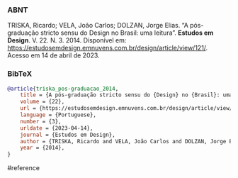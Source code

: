 ### ABNT
TRISKA, Ricardo; VELA, João Carlos; DOLZAN, Jorge Elias. “A pós-graduação stricto sensu do Design no Brasil: uma leitura”. **Estudos em Design**. V. 22. N. 3. 2014. Disponível em: https://estudosemdesign.emnuvens.com.br/design/article/view/121/. Acesso em 14 de abril de 2023.

### BibTeX
```bibtex
@article{triska_pos-graduacao_2014,
	title = {A pós-graduação stricto sensu do {Design} no {Brasil}: uma leitura},
	volume = {22},
	url = {https://estudosemdesign.emnuvens.com.br/design/article/view/121/},
	language = {Portuguese},
	number = {3},
	urldate = {2023-04-14},
	journal = {Estudos em Design},
	author = {TRISKA, Ricardo and VELA, João Carlos and DOLZAN, Jorge Elias},
	year = {2014},
}
```

#reference 